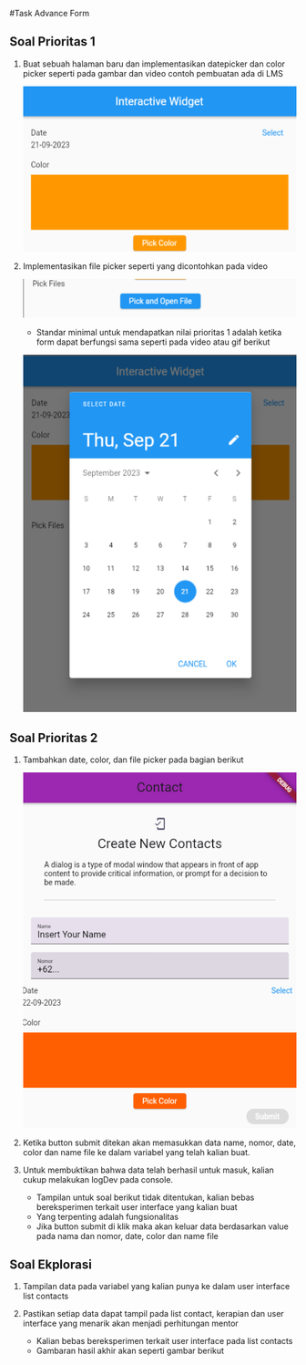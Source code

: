#Task Advance Form

## Soal Prioritas 1

1. Buat sebuah halaman baru dan implementasikan datepicker dan color picker seperti pada gambar dan video contoh pembuatan ada di LMS
   
   ![soalprioritas1](soalprioritas1.1.png)

2. Implementasikan file picker seperti yang dicontohkan pada video
   
   ![soalprioritas1](soalprioritas1.2.png)

   - Standar minimal untuk mendapatkan nilai prioritas 1 adalah ketika form dapat berfungsi sama seperti pada video  atau  gif  berikut 
    
   ![soalprioritas1](soalprioritas1.3.png)

## Soal Prioritas 2

1. Tambahkan date, color, dan file picker pada bagian berikut
    
   ![soalprioritas2](soalprioritas2.1.png)

2. Ketika button submit ditekan akan memasukkan data name, nomor, date, color dan name  file ke dalam variabel yang telah kalian buat. 

3. Untuk membuktikan bahwa data telah berhasil untuk masuk, kalian cukup melakukan logDev pada console. 
   - Tampilan untuk soal berikut tidak ditentukan, kalian bebas bereksperimen terkait user interface yang kalian buat
   - Yang terpenting adalah fungsionalitas
   - Jika button submit di klik maka akan keluar data berdasarkan value pada nama dan nomor, date, color dan name file

## Soal Ekplorasi

1. Tampilan data pada variabel yang kalian punya ke dalam user interface list contacts

2. Pastikan setiap data dapat tampil pada list contact, kerapian dan user interface yang menarik akan menjadi perhitungan mentor
   - Kalian bebas bereksperimen terkait user interface pada list contacts
   - Gambaran hasil akhir akan seperti gambar berikut
